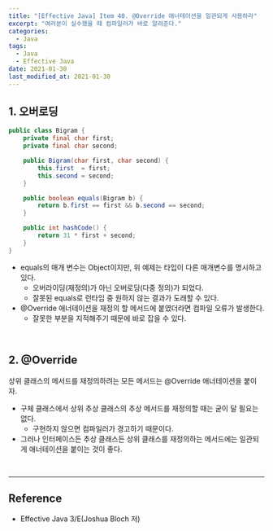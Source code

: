 ```yaml
---
title: "[Effective Java] Item 40. @Override 애너테이션을 일관되게 사용하라"
excerpt: "여러분이 실수했을 때 컴파일러가 바로 알려준다."
categories:
  - Java
tags:
  - Java
  - Effective Java
date: 2021-01-30
last_modified_at: 2021-01-30
---
```


## 1. 오버로딩

```java
public class Bigram {
    private final char first;
    private final char second;

    public Bigram(char first, char second) {
        this.first  = first;
        this.second = second;
    }

    public boolean equals(Bigram b) {
        return b.first == first && b.second == second;
    }

    public int hashCode() {
        return 31 * first + second;
    }
}
```

* equals의 매개 변수는 Object이지만, 위 예제는 타입이 다른 매개변수를 명시하고 있다.
  * 오버라이딩(재정의)가 아닌 오버로딩(다중 정의)가 되었다.
  * 잘못된 equals로 런타임 중 원하지 않는 결과가 도래할 수 있다.
* @Override 애너테이션을 재정의 할 메서드에 붙였더라면 컴파일 오류가 발생한다.
  * 잘못한 부분을 지적해주기 때문에 바로 잡을 수 있다.

<br>

## 2. @Override

상위 클래스의 메서드를 재정의하려는 모든 메서드는 @Override 애너테이션을 붙이자.

* 구체 클래스에서 상위 추상 클래스의 추상 메서드를 재정의할 때는 굳이 달 필요는 없다.
  * 구현하지 않으면 컴파일러가 경고하기 때문이다.
* 그러나 인터페이스든 추상 클래스든 상위 클래스를 재정의하는 메서드에는 일관되게 애너테이션을 붙이는 것이 좋다.

<br>

---

## Reference

* Effective Java 3/E(Joshua Bloch 저)
